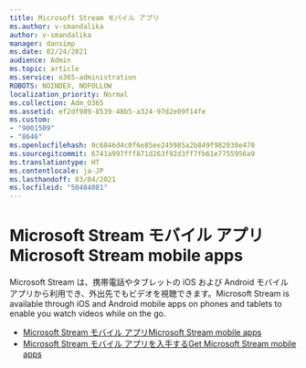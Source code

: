 ```yaml
---
title: Microsoft Stream モバイル アプリ
ms.author: v-smandalika
author: v-smandalika
manager: dansimp
ms.date: 02/24/2021
audience: Admin
ms.topic: article
ms.service: o365-administration
ROBOTS: NOINDEX, NOFOLLOW
localization_priority: Normal
ms.collection: Adm_O365
ms.assetid: ef2df989-8539-48b5-a324-97d2e09f14fe
ms.custom:
- "9001509"
- "8646"
ms.openlocfilehash: 0c6846d4c0f6e85ee245985a2b849f982030e470
ms.sourcegitcommit: 6741a997fff871d263f92d3ff7fb61e7755956a9
ms.translationtype: HT
ms.contentlocale: ja-JP
ms.lasthandoff: 03/04/2021
ms.locfileid: "50484081"
---
```

# <a name="microsoft-stream-mobile-apps"></a><span data-ttu-id="28bba-102">Microsoft Stream モバイル アプリ</span><span class="sxs-lookup"><span data-stu-id="28bba-102">Microsoft Stream mobile apps</span></span>

<span data-ttu-id="28bba-103">Microsoft Stream は、携帯電話やタブレットの iOS および Android モバイル アプリから利用でき、外出先でもビデオを視聴できます。</span><span class="sxs-lookup"><span data-stu-id="28bba-103">Microsoft Stream is available through iOS and Android mobile apps on phones and tablets to enable you watch videos while on the go.</span></span>

- [<span data-ttu-id="28bba-104">Microsoft Stream モバイル アプリ</span><span class="sxs-lookup"><span data-stu-id="28bba-104">Microsoft Stream mobile apps</span></span>](https://docs.microsoft.com/stream/mobile-apps-overview)
- [<span data-ttu-id="28bba-105">Microsoft Stream モバイル アプリを入手する</span><span class="sxs-lookup"><span data-stu-id="28bba-105">Get Microsoft Stream mobile apps</span></span>](https://docs.microsoft.com/stream/mobile-get-apps)
